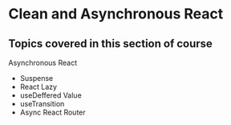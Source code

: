 # Clean and Asynchronous React

## Topics covered in this section of course

Asynchronous React

- Suspense
- React Lazy
- useDeffered Value
- useTransition
- Async React Router
